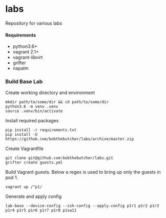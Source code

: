 # labs
Repository for various labs
#### Requirements
- python3.6+
- vagrant 2.1+
- vagrant-libvirt
- grifter
- napalm


### Build Base Lab

Create working directory and environment
``` 
mkdir path/to/some/dir && cd path/to/some/dir
python3.6 -m venv .venv
source .venv/bin/activate
```

Install required packages
```
pip install -r requirements.txt
pip install -U https://github.com/bobthebutcher/labs/archive/master.zip
```

Create Vagrantfile 
``` 
git clone git@github.com:bobthebutcher/labs.git
grifter create guests.yml
```

Build Vagrant guests. Below a regex is used to bring 
up only the guests in pod 1.
``` 
vagrant up /^p1/
```

Generate and apply config
``` 
lab-base --device-config --ssh-config --apply-config p1r1 p1r2 p1r3 p1r4 p1r5 p1r6 p1r7 p1r8 p1sw11
```
